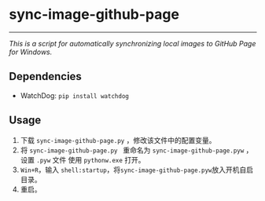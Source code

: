 # sync-image-github-page

---

*This is a script for automatically synchronizing local images to GitHub Page for Windows.*

## Dependencies

- WatchDog: `pip install watchdog `


## Usage

1. 下载 `sync-image-github-page.py` ，修改该文件中的配置变量。
2. 将 `sync-image-github-page.py ` 重命名为 `sync-image-github-page.pyw` ，设置 `.pyw` 文件 使用 `pythonw.exe` 打开。
3. `Win+R`，输入 `shell:startup`，将`sync-image-github-page.pyw`放入开机自启目录。
4. 重启。

